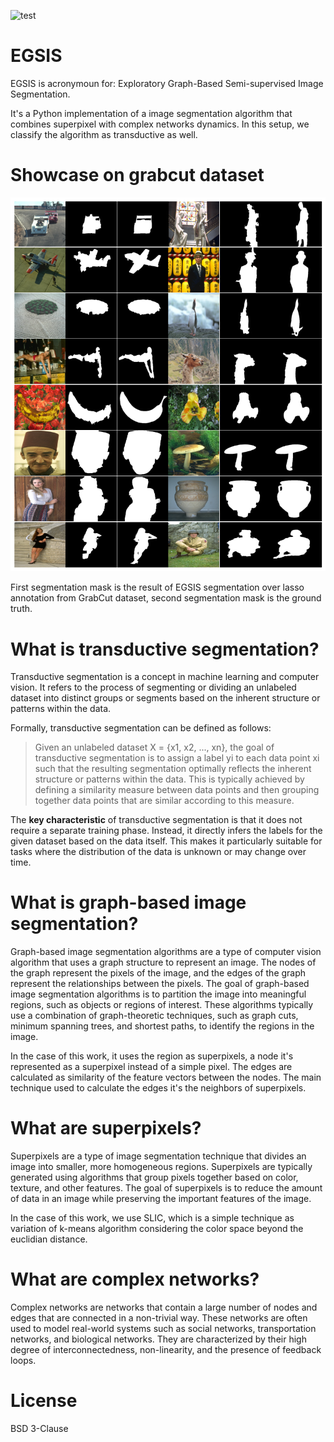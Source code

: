 ![test](https://github.com/ryukinix/egsis/actions/workflows/test.yml/badge.svg)

# EGSIS

EGSIS is acronymoun for: Exploratory Graph-Based Semi-supervised Image
Segmentation.

It's a Python implementation of a image segmentation algorithm that
combines superpixel with complex networks dynamics. In this setup, we
classify the algorithm as transductive as well.

# Showcase on grabcut dataset

![showcase](pics/egsis-showcase.png)

First segmentation mask is the result of EGSIS segmentation over lasso
annotation from GrabCut dataset, second segmentation mask is the
ground truth.


# What is transductive segmentation?

Transductive segmentation is a concept in machine learning and
computer vision. It refers to the process of segmenting or dividing an
unlabeled dataset into distinct groups or segments based on the
inherent structure or patterns within the data.

Formally, transductive segmentation can be defined as follows:

> Given an unlabeled dataset X = {x1, x2, ..., xn}, the goal of
transductive segmentation is to assign a label yi to each data point
xi such that the resulting segmentation optimally reflects the
inherent structure or patterns within the data. This is typically
achieved by defining a similarity measure between data points and then
grouping together data points that are similar according to this
measure.

The **key characteristic** of transductive segmentation is that it does
not require a separate training phase. Instead, it directly infers the
labels for the given dataset based on the data itself. This makes it
particularly suitable for tasks where the distribution of the data is
unknown or may change over time.

# What is graph-based image segmentation?

Graph-based image segmentation algorithms are a type of computer
vision algorithm that uses a graph structure to represent an
image. The nodes of the graph represent the pixels of the image, and
the edges of the graph represent the relationships between the
pixels. The goal of graph-based image segmentation algorithms is to
partition the image into meaningful regions, such as objects or
regions of interest. These algorithms typically use a combination of
graph-theoretic techniques, such as graph cuts, minimum spanning
trees, and shortest paths, to identify the regions in the image.

In the case of this work, it uses the region as superpixels, a node it's
represented as a superpixel instead of a simple pixel. The edges are
calculated as similarity of the feature vectors between the nodes. The
main technique used to calculate the edges it's the neighbors of superpixels.

# What are superpixels?

Superpixels are a type of image segmentation technique that divides an
image into smaller, more homogeneous regions. Superpixels are
typically generated using algorithms that group pixels together based
on color, texture, and other features. The goal of superpixels is to
reduce the amount of data in an image while preserving the important
features of the image.

In the case of this work, we use SLIC, which is a simple technique as
variation of k-means algorithm considering the color space beyond the
euclidian distance.

# What are complex networks?

Complex networks are networks that contain a large number of nodes and
edges that are connected in a non-trivial way. These networks are
often used to model real-world systems such as social networks,
transportation networks, and biological networks. They are
characterized by their high degree of interconnectedness,
non-linearity, and the presence of feedback loops.

# License

BSD 3-Clause
